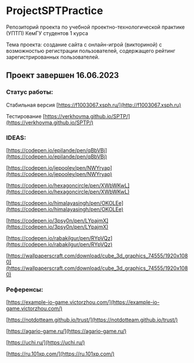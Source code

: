 # ProjectSPTPractice

Репозиторий проекта по учебной проектно-технологической практике (УПТП) КемГУ студентов 1 курса

Тема проекта: создание сайта с онлайн-игрой (викториной) с возможностью регистрации пользователей, содержащего рейтинг зарегистрированных пользователей.

## Проект завершен 16.06.2023

### Статус работы:

Стабильная версия [https://f1003067.xsph.ru/](http://f1003067.xsph.ru)

Тестирование  [https://verkhovma.github.io/SPTP/](https://verkhovma.github.io/SPTP/)

### IDEAS:

[https://codepen.io/epilande/pen/qBbVBj](https://codepen.io/epilande/pen/qBbVBj)

[https://codepen.io/jepooley/pen/NWYryap](https://codepen.io/jepooley/pen/NWYryap)

[https://codepen.io/hexagoncircle/pen/XWbWKwL](https://codepen.io/hexagoncircle/pen/XWbWKwL)

[https://codepen.io/himalayasingh/pen/OKOLEe](https://codepen.io/himalayasingh/pen/OKOLEe)

[https://codepen.io/3psy0n/pen/LYpajmX](https://codepen.io/3psy0n/pen/LYpajmX)

[https://codepen.io/rabakilgur/pen/RYpVQz](https://codepen.io/rabakilgur/pen/RYpVQz)

[https://wallpaperscraft.com/download/cube_3d_graphics_74555/1920x1080](https://wallpaperscraft.com/download/cube_3d_graphics_74555/1920x1080)

### Референсы:

[https://example-io-game.victorzhou.com/](https://example-io-game.victorzhou.com/)

[https://notdotteam.github.io/trust/](https://notdotteam.github.io/trust/)

[https://agario-game.ru/](https://agario-game.ru/)

[https://uchi.ru/](https://uchi.ru/)

[https://ru.101xp.com/](https://ru.101xp.com/)
